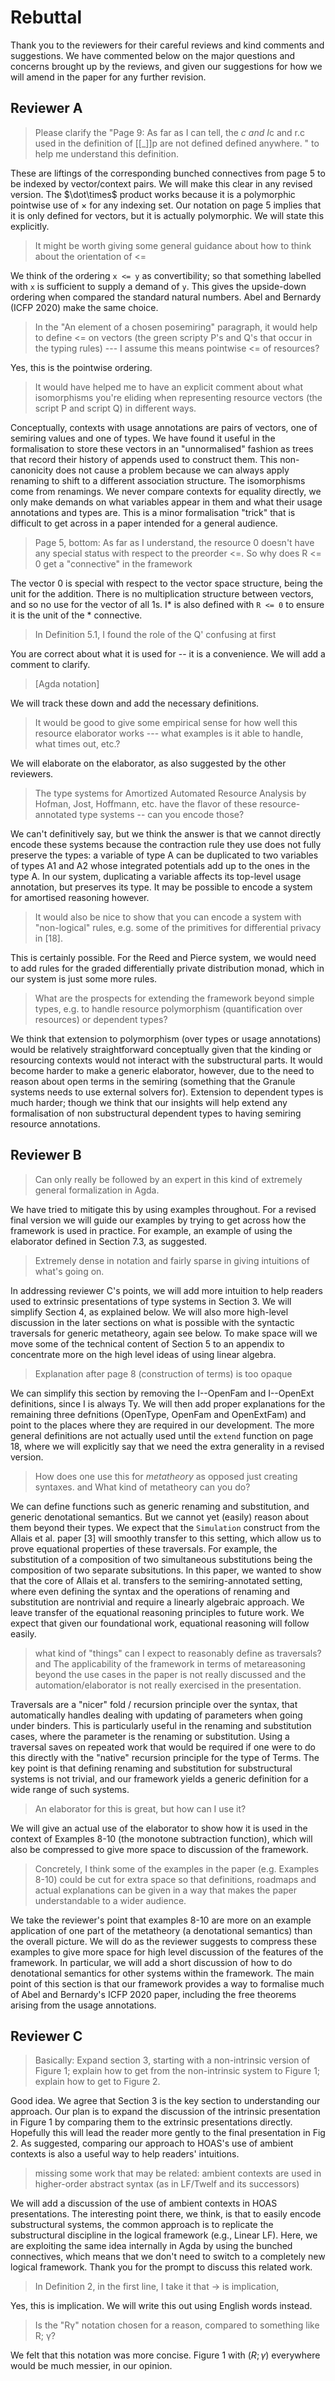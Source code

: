 Rebuttal
========

Thank you to the reviewers for their careful reviews and kind comments
and suggestions. We have commented below on the major questions and
concerns brought up by the reviews, and given our suggestions for how
we will amend in the paper for any further revision.

Reviewer A
----------

> Please clarify the "Page 9: As far as I can tell, the *c and I*c and
> r.c used in the definition of [[_]]p are not defined defined
> anywhere. " to help me understand this definition.

These are liftings of the corresponding bunched connectives from page
5 to be indexed by vector/context pairs. We will make this clear in
any revised version. The $\dot\times$ product works because it is a
polymorphic pointwise use of $\times$ for any indexing set. Our
notation on page 5 implies that it is only defined for vectors, but it
is actually polymorphic. We will state this explicitly.

> It might be worth giving some general guidance about how to
> think about the orientation of <=

We think of the ordering `x <= y` as convertibility; so that something
labelled with `x` is sufficient to supply a demand of `y`. This gives
the upside-down ordering when compared the standard natural
numbers. Abel and Bernardy (ICFP 2020) make the same choice.

> In the "An element of a chosen posemiring" paragraph, it would help
> to define <= on vectors (the green scripty P's and Q's that occur in
> the typing rules) --- I assume this means pointwise <= of resources?

Yes, this is the pointwise ordering.

> It would have helped me to have an explicit comment about what
> isomorphisms you're eliding when representing resource vectors (the
> script P and script Q) in different ways.

Conceptually, contexts with usage annotations are pairs of vectors,
one of semiring values and one of types. We have found it useful in
the formalisation to store these vectors in an "unnormalised" fashion
as trees that record their history of appends used to construct
them. This non-canonicity does not cause a problem because we can
always apply renaming to shift to a different association
structure. The isomorphisms come from renamings. We never compare
contexts for equality directly, we only make demands on what variables
appear in them and what their usage annotations and types are. This is
a minor formalisation "trick" that is difficult to get across in a
paper intended for a general audience.

> Page 5, bottom: As far as I understand, the resource 0 doesn't have
> any special status with respect to the preorder <=. So why does R <=
> 0 get a "connective" in the framework

The vector 0 is special with respect to the vector space structure,
being the unit for the addition. There is no multiplication structure
between vectors, and so no use for the vector of all 1s. I* is also
defined with `R <= 0` to ensure it is the unit of the * connective.

> In Definition 5.1, I found the role of the Q' confusing at
> first

You are correct about what it is used for -- it is a convenience. We
will add a comment to clarify.

> [Agda notation]

We will track these down and add the necessary definitions.

> It would be good to give some empirical sense for how well this
> resource elaborator works --- what examples is it able to handle,
> what times out, etc.?

We will elaborate on the elaborator, as also suggested by the other
reviewers.

> The type systems for Amortized Automated Resource Analysis by
> Hofman, Jost, Hoffmann, etc. have the flavor of these
> resource-annotated type systems -- can you encode those?

We can't definitively say, but we think the answer is that we cannot
directly encode these systems because the contraction rule they use
does not fully preserve the types: a variable of type A can be
duplicated to two variables of types A1 and A2 whose integrated
potentials add up to the ones in the type A. In our system,
duplicating a variable affects its top-level usage annotation, but
preserves its type. It may be possible to encode a system for
amortised reasoning however.

> It would also be nice to show that you can encode a system with
> "non-logical" rules, e.g. some of the primitives for differential
> privacy in [18].

This is certainly possible. For the Reed and Pierce system, we would
need to add rules for the graded differentially private distribution
monad, which in our system is just some more rules.

> What are the prospects for extending the framework beyond simple
> types, e.g. to handle resource polymorphism (quantification over
> resources) or dependent types?

We think that extension to polymorphism (over types or usage
annotations) would be relatively straightforward conceptually given
that the kinding or resourcing contexts would not interact with the
substructural parts. It would become harder to make a generic
elaborator, however, due to the need to reason about open terms in the
semiring (something that the Granule systems needs to use external
solvers for). Extension to dependent types is much harder; though we
think that our insights will help extend any formalisation of non
substructural dependent types to having semiring resource annotations.

Reviewer B
----------

> Can only really be followed by an expert in this kind of extremely
> general formalization in Agda.

We have tried to mitigate this by using examples throughout. For a
revised final version we will guide our examples by trying to get
across how the framework is used in practice. For example, an example
of using the elaborator defined in Section 7.3, as suggested.

> Extremely dense in notation and fairly sparse in giving intuitions
> of what's going on.

In addressing reviewer C's points, we will add more intuition to help
readers used to extrinsic presentations of type systems in
Section 3. We will simplify Section 4, as explained below. We will
also more high-level discussion in the later sections on what is
possible with the syntactic traversals for generic metatheory, again
see below. To make space will we move some of the technical content of
Section 5 to an appendix to concentrate more on the high level ideas
of using linear algebra.

> Explanation after page 8 (construction of terms) is too opaque

We can simplify this section by removing the I--OpenFam and I--OpenExt
definitions, since I is always Ty. We will then add proper
explanations for the remaining three defnitions (OpenType, OpenFam and
OpenExtFam) and point to the places where they are required in our
development. The more general definitions are not actually used until
the `extend` function on page 18, where we will explicitly say that we
need the extra generality in a revised version.

> How does one use this for *metatheory* as opposed just creating
> syntaxes.
and
> What kind of metatheory can you do?

We can define functions such as generic renaming and substitution, and
generic denotational semantics. But we cannot yet (easily) reason
about them beyond their types. We expect that the `Simulation`
construct from the Allais et al. paper [3] will smoothly transfer to
this setting, which allow us to prove equational properties of these
traversals. For example, the substitution of a composition of two
simultaneous substitutions being the composition of two separate
subsitutions. In this paper, we wanted to show that the core of Allais
et al. transfers to the semiring-annotated setting, where even
defining the syntax and the operations of renaming and substitution
are nontrivial and require a linearly algebraic approach. We leave
transfer of the equational reasoning principles to future work. We
expect that given our foundational work, equational reasoning will
follow easily.

> what kind of "things" can I expect to reasonably define as
> traversals?
and
> The applicability of the framework in terms of metareasoning beyond
> the use cases in the paper is not really discussed and the
> automation/elaborator is not really exercised in the presentation.

Traversals are a "nicer" fold / recursion principle over the syntax,
that automatically handles dealing with updating of parameters when
going under binders. This is particularly useful in the renaming and
substitution cases, where the parameter is the renaming or
substitution. Using a traversal saves on repeated work that would be
required if one were to do this directly with the "native" recursion
principle for the type of Terms. The key point is that defining
renaming and substitution for substructural systems is not trivial,
and our framework yields a generic definition for a wide range of
such systems.

> An elaborator for this is great, but how can I use it?

We will give an actual use of the elaborator to show how it is used in
the context of Examples 8-10 (the monotone subtraction function),
which will also be compressed to give more space to discussion of the
framework.

> Concretely, I think some of the examples in the paper (e.g. Examples
> 8-10) could be cut for extra space so that definitions, roadmaps and
> actual explanations can be given in a way that makes the paper
> understandable to a wider audience.

We take the reviewer's point that examples 8-10 are more on an example
application of one part of the metatheory (a denotational semantics)
than the overall picture. We will do as the reviewer suggests to
compress these examples to give more space for high level discussion
of the features of the framework. In particular, we will add a short
discussion of how to do denotational semantics for other systems
within the framework. The main point of this section is that our
framework provides a way to formalise much of Abel and Bernardy's ICFP
2020 paper, including the free theorems arising from the usage
annotations.

Reviewer C
----------

> Basically: Expand section 3, starting with a non-intrinsic version
> of Figure 1; explain how to get from the non-intrinsic system to
> Figure 1; explain how to get to Figure 2.

Good idea. We agree that Section 3 is the key section to understanding
our approach. Our plan is to expand the discussion of the intrinsic
presentation in Figure 1 by comparing them to the extrinsic
presentations directly. Hopefully this will lead the reader more
gently to the final presentation in Fig 2. As suggested, comparing our
approach to HOAS's use of ambient contexts is also a useful way to
help readers' intuitions.

> missing some work that may be related: ambient contexts are used in
> higher-order abstract syntax (as in LF/Twelf and its successors)

We will add a discussion of the use of ambient contexts in HOAS
presentations. The interesting point there, we think, is that to
easily encode substructural systems, the common approach is to
replicate the substructural discipline in the logical framework (e.g.,
Linear LF). Here, we are exploiting the same idea internally in Agda
by using the bunched connectives, which means that we don't need to
switch to a completely new logical framework. Thank you for the prompt
to discuss this related work.

> In Definition 2, in the first line, I take it that → is implication,

Yes, this is implication. We will write this out using English words
instead.

> Is the "Rγ" notation chosen for a reason, compared to something like
> R; γ?

We felt that this notation was more concise. Figure 1 with $(R; \gamma)$
everywhere would be much messier, in our opinion.
